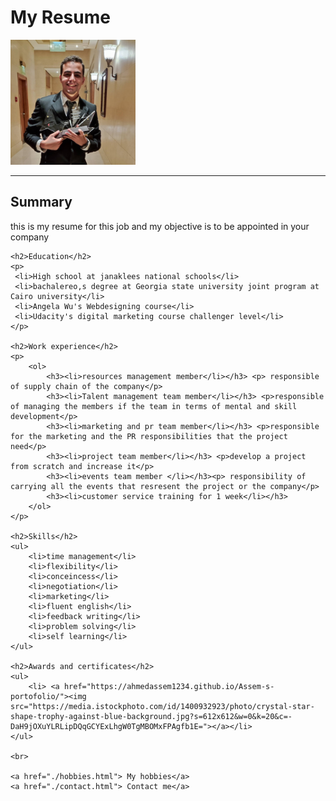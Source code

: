 <!Doctype html>
<head>
<h1> My Resume</h1>
<img src="./225683569_3039124399640753_4382171463019218784_n.jpg\" height="200">
</head>
<hr>

<body>
    <h2>Summary</h2>
    <p>this is my resume for this job and my objective is to be appointed in your company</p>

    <h2>Education</h2>
    <p>
     <li>High school at janaklees national schools</li>
     <li>bachalereo,s degree at Georgia state university joint program at Cairo university</li>
     <li>Angela Wu's Webdesigning course</li>
     <li>Udacity's digital marketing course challenger level</li>
    </p>

    <h2>Work experience</h2>
    <p>
        <ol>
            <h3><li>resources management member</li></h3> <p> responsible of supply chain of the company</p>
            <h3><li>Talent management team member</li></h3> <p>responsible of managing the members if the team in terms of mental and skill development</p>
            <h3><li>marketing and pr team member</li></h3> <p>responsible for the marketing and the PR responsibilities that the project need</p>
            <h3><li>project team member</li></h3> <p>develop a project from scratch and increase it</p>
            <h3><li>events team member </li></h3><p> responsibility of carrying all the events that resresent the project or the company</p>
            <h3><li>customer service training for 1 week</li></h3>
        </ol>
    </p>

    <h2>Skills</h2>
    <ul>
        <li>time management</li>
        <li>flexibility</li>
        <li>conceincess</li>
        <li>negotiation</li>
        <li>marketing</li>
        <li>fluent english</li>
        <li>feedback writing</li>
        <li>problem solving</li>
        <li>self learning</li>
    </ul>

    <h2>Awards and certificates</h2>
    <ul>
        <li> <a href="https://ahmedassem1234.github.io/Assem-s-portofolio/"><img src="https://media.istockphoto.com/id/1400932923/photo/crystal-star-shape-trophy-against-blue-background.jpg?s=612x612&w=0&k=20&c=-DaH9jOXuYLRLipDQqGCYExLhgW0TgMBOMxFPAgfb1E="></a></li>
    </ul>
    
    <br>

    <a href="./hobbies.html"> My hobbies</a>
    <a href="./contact.html"> Contact me</a>

</body>

